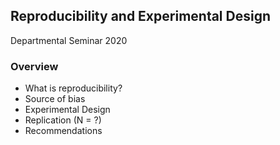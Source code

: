 ## Reproducibility and Experimental Design

Departmental Seminar 2020

### Overview

- What is reproducibility?
- Source of bias
- Experimental Design
- Replication (N = ?)
- Recommendations